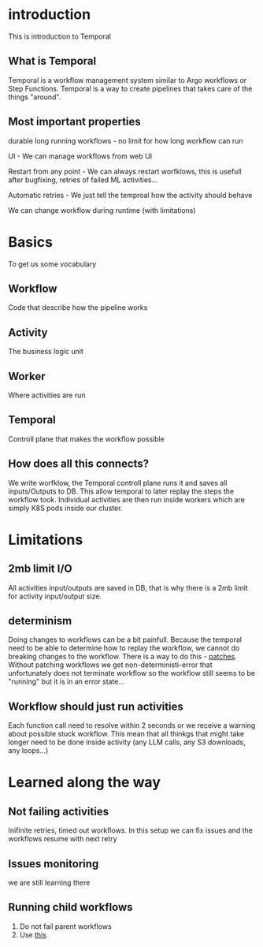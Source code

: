 # introduction
This is introduction to Temporal

## What is Temporal
Temporal is a workflow management system similar to Argo workflows or Step Functions. Temporal is a way to create pipelines that takes care of the things "around".

## Most important properties
 durable long running workflows - no limit for how long workflow can run

 UI - We can manage workflows from web UI

 Restart from any point - We can always restart worfklows, this is usefull after bugfixing, retries of failed ML activities...

 Automatic retries - We just tell the temproal how the activity should behave

 We can change workflow during runtime (with limitations)


# Basics
To get us some vocabulary

## Workflow
Code that describe how the pipeline works

## Activity
The business logic unit

## Worker
Where activities are run

## Temporal
Controll plane that makes the workflow possible

## How does all this connects?
We write worfklow, the Temporal controll plane runs it and saves all inputs/Outputs to DB. This allow temporal to later replay the steps the workflow took. Individual activities are then run inside workers which are simply K8S pods inside our cluster.

# Limitations

## 2mb limit I/O
All activities input/outputs are saved in DB, that is why there is a 2mb limit for activity input/output size.

## determinism
Doing changes to workflows can be a bit painfull. Because the temporal need to be able to determine how to replay the workflow, we cannot do breaking changes to the workflow. There is a way to do this - [patches](https://github.com/parrot-com/parrot/blob/5cc281d257ead35d6a4f284d855911a247ef06cd/backend/parrot/pipelines/medical_summary/merge_medical_records_workflow.py#L271). Without patching workflows we get non-deterministi-error that unfortunately does not terminate workflow so the workflow still seems to be "running" but it is in an error state...

## Workflow should just run activities
Each function call need to resolve within 2 seconds or we receive a warning about possible stuck workflow. This mean that all thinkgs that might take longer need to be done inside activity (any LLM calls, any S3 downloads, any loops...)

# Learned along the way

## Not failing activities
Inifinite retries, timed out workflows. In this setup we can fix issues and the workflows resume with next retry

## Issues monitoring
we are still learning there

## Running child workflows
1. Do not fail parent workflows
2. Use [this](https://github.com/parrot-com/parrot/blob/debba7d1d9fab463e11f65b9b4811fce07607df3/backend/parrot/pipelines/helpers.py#L325)
